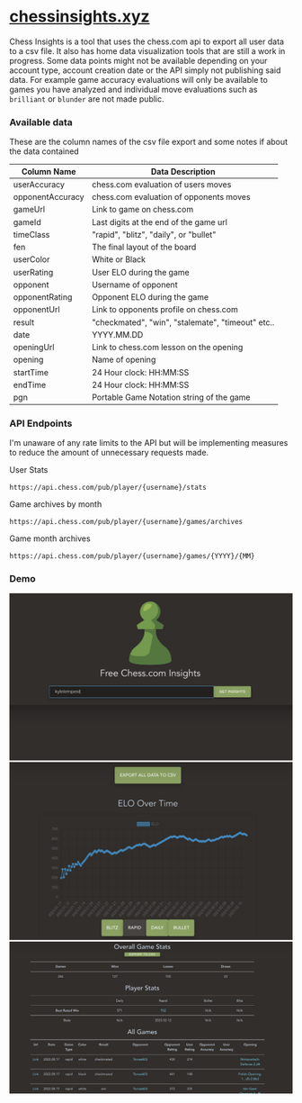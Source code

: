 # [chessinsights.xyz](https://chessinsights.xyz/)

Chess Insights is a tool that uses the chess.com api to export all user data to a 
csv file. It also has home data visualization tools that are still a work in progress. 
Some data points might not be available depending on your account type, account creation date 
or the API simply not publishing said data. For example game accuracy evaluations will 
only be available to games you have analyzed and individual move evaluations 
such as `brilliant` or `blunder` are not made public. 

### Available data
These are the column names of the csv file export and some notes if about the 
data contained

| Column Name      | Data Description                                  |
|------------------|---------------------------------------------------|
| userAccuracy     | chess.com evaluation of users moves               |
| opponentAccuracy | chess.com evaluation of opponents moves           |
| gameUrl          | Link to game on chess.com                         |
| gameId           | Last digits at the end of the game url            |
| timeClass        | "rapid", "blitz", "daily", or "bullet"            |
| fen              | The final layout of the board                     |
| userColor        | White or Black                                    |
| userRating       | User ELO during the game                          |
| opponent         | Username of opponent                              |
| opponentRating   | Opponent ELO during the game                      |
| opponentUrl      | Link to opponents profile on chess.com            |
| result           | "checkmated", "win", "stalemate", "timeout" etc.. |
| date             | YYYY.MM.DD                                        |
| openingUrl       | Link to chess.com lesson on the opening           |
| opening          | Name of opening                                   |
| startTime        | 24 Hour clock: HH:MM:SS                           |
| endTime          | 24 Hour clock: HH:MM:SS                           |
| pgn              | Portable Game Notation string of the game         |


### API Endpoints
I'm unaware of any rate limits to the API but will be implementing measures to
reduce the amount of unnecessary requests made. 

User Stats
```
https://api.chess.com/pub/player/{username}/stats
```

Game archives by month
```
https://api.chess.com/pub/player/{username}/games/archives
```

Game month archives
```
https://api.chess.com/pub/player/{username}/games/{YYYY}/{MM}
```

### Demo
![img](imgs/demo.png)
![img](imgs/demo2.png)
![img](imgs/demo3.png)

